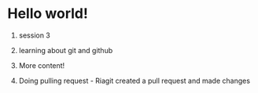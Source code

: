 # Hello world!

1. session 3
2. learning about git and github
3. More content!

4. Doing pulling request - Riagit 
created a pull request and made changes
